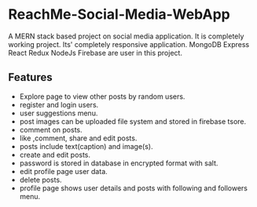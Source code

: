 # ReachMe-Social-Media-WebApp 

A MERN stack based project on social media application. It is completely working project. Its' completely responsive application. MongoDB Express React Redux NodeJs Firebase are user in this project.


## Features

- Explore page to view other posts by random users.
- register and login users.
- user suggestions menu.
- post images can be uploaded file system and stored in firebase tsore.
- comment on posts.
- like ,comment, share and edit posts.
- posts include text(caption) and image(s).
- create and edit posts.
- password is stored in database in encrypted format with salt.
- edit profile page user data.
- delete posts.
- profile page shows user details and posts with following and followers menu.
